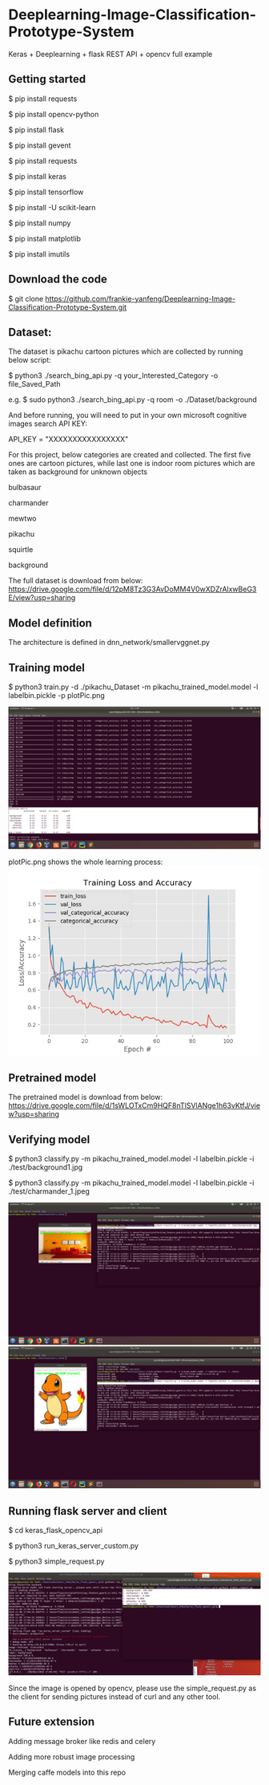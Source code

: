 # Deeplearning-Image-Classification-Prototype-System

Keras + Deeplearning + flask REST API + opencv full example

## Getting started
$ pip install requests

$ pip install opencv-python

$ pip install flask  

$ pip install gevent

$ pip install requests

$ pip install keras

$ pip install tensorflow

$ pip install -U scikit-learn

$ pip install numpy

$ pip install matplotlib

$ pip install imutils

## Download the code
$ git clone https://github.com/frankie-yanfeng/Deeplearning-Image-Classification-Prototype-System.git

## Dataset:
The dataset is pikachu cartoon pictures which are collected by running below script:


$ python3 ./search_bing_api.py -q your_Interested_Category -o file_Saved_Path


e.g.
$ sudo python3 ./search_bing_api.py -q room -o ./Dataset/background


And before running, you will need to put in your own microsoft cognitive images search API KEY:


API_KEY = "XXXXXXXXXXXXXXXX"


For this project, below categories are created and collected. The first five ones are cartoon pictures,
while last one is indoor room pictures which are taken as background for unknown objects 

bulbasaur

charmander

mewtwo

pikachu

squirtle

background

The full dataset is download from below:
https://drive.google.com/file/d/12pM8Tz3G3AvDoMM4V0wXDZrAlxwBeG3E/view?usp=sharing

## Model definition
The architecture is defined in dnn_network/smallervggnet.py

## Training model
$ python3 train.py -d ./pikachu_Dataset -m pikachu_trained_model.model -l labelbin.pickle -p plotPic.png

![learning Result](Result1.png)

plotPic.png shows the whole learning process:
![learning Curve](plotPic.png)

## Pretrained model
The pretrained model is download from below:
https://drive.google.com/file/d/1sWLOTxCm9HQF8nTlSVlANge1h63vKtfJ/view?usp=sharing

## Verifying model
$ python3 classify.py -m pikachu_trained_model.model -l labelbin.pickle -i ./test/background1.jpg

$ python3 classify.py -m pikachu_trained_model.model -l labelbin.pickle -i ./test/charmander_1.jpeg

![classificationResult Curve](classificationResult.png)
![learningclassificationResult1Curve](classificationResult1.png)


## Running flask server and client
$ cd keras_flask_opencv_api

$ python3 run_keras_server_custom.py

$ python3 simple_request.py

![Result](Result.png)

Since the image is opened by opencv, please use the simple_request.py as the client for sending pictures instead of curl and any other tool.

## Future extension
Adding message broker like redis and celery

Adding more robust image processing

Merging caffe models into this repo

